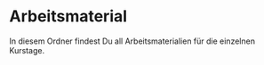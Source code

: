 Arbeitsmaterial
===============

In diesem Ordner findest Du all Arbeitsmaterialien für die einzelnen Kurstage.
